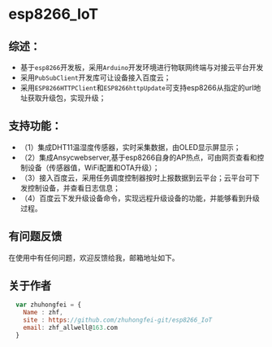 # esp8266_IoT
## 综述：
  * 基于`esp8266`开发板，采用`Arduino`开发环境进行物联网终端与对接云平台开发
  * 采用`PubSubClient`开发库可让设备接入百度云；
  * 采用`ESP8266HTTPClient`和`ESP8266httpUpdate`可支持esp8266从指定的url地址获取升级包，实现升级；
## 支持功能：
  * （1）集成DHT11温湿度传感器，实时采集数据，由OLED显示屏显示；
  * （2）集成Ansycwebserver,基于esp8266自身的AP热点，可由网页查看和控制设备（传感器值，WiFi配置和OTA升级）；
  * （3）接入百度云，采用任务调度控制器按时上报数据到云平台；云平台可下发控制设备，并查看日志信息；
  * （4）百度云下发升级设备命令，实现远程升级设备的功能，并能够看到升级过程。

## 有问题反馈
在使用中有任何问题，欢迎反馈给我，邮箱地址如下。

## 关于作者

```javascript
  var zhuhongfei = {
    Name : zhf,
    site : https://github.com/zhuhongfei-git/esp8266_IoT
    email: zhf_allwell@163.com
  }
```
